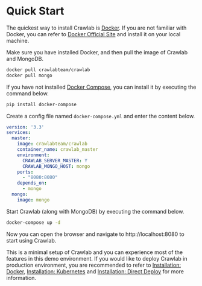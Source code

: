 # Quick Start

The quickest way to install Crawlab is [Docker](https://www.docker.com/). If you are not familiar with Docker, you can refer to [Docker Official Site](https://www.docker.com/) and install it on your local machine.

Make sure you have installed Docker, and then pull the image of Crawlab and MongoDB.

```bash
docker pull crawlabteam/crawlab
docker pull mongo
```

If you have not installed [Docker Compose](https://docs.docker.com/compose/), you can install it by executing the command below.

```bash
pip install docker-compose
```

Create a config file named `docker-compose.yml` and enter the content below.

```yaml
version: '3.3'
services:
  master:
    image: crawlabteam/crawlab
    container_name: crawlab_master
    environment:
      CRAWLAB_SERVER_MASTER: Y
      CRAWLAB_MONGO_HOST: mongo
    ports:
      - "8080:8080"
    depends_on:
      - mongo
  mongo:
    image: mongo
```

Start Crawlab (along with MongoDB) by executing the command below.

```bash
docker-compose up -d
```

Now you can open the browser and navigate to http://localhost:8080 to start using Crawlab.

This is a minimal setup of Crawlab and you can experience most of the features in this demo environment. If you would like to deploy Crawlab in production environment, you are recommended to refer to [Installation: Docker](/docs/guide/installation/docker.md), [Installation: Kubernetes](/docs/guide/installation/kubernetes.md) and [Installation: Direct Deploy](/docs/guide/installation/direct-deploy.md) for more information.
